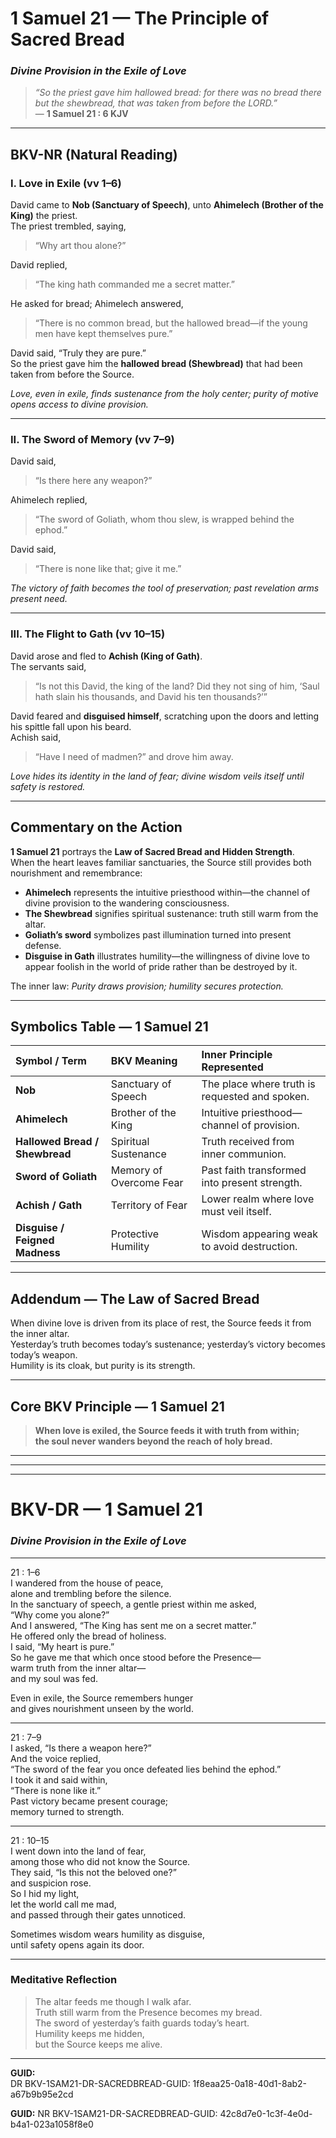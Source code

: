 # **1 Samuel 21 — The Principle of Sacred Bread**
### *Divine Provision in the Exile of Love*

> _“So the priest gave him hallowed bread: for there was no bread there but the shewbread, that was taken from before the LORD.”_  
> — **1 Samuel 21 : 6 KJV**

---

## **BKV-NR (Natural Reading)**

### **I. Love in Exile (vv 1–6)**  

David came to **Nob (Sanctuary of Speech)**, unto **Ahimelech (Brother of the King)** the priest.  
The priest trembled, saying,  
> “Why art thou alone?”  

David replied,  
> “The king hath commanded me a secret matter.”  

He asked for bread; Ahimelech answered,  
> “There is no common bread, but the hallowed bread—if the young men have kept themselves pure.”  

David said, “Truly they are pure.”  
So the priest gave him the **hallowed bread (Shewbread)** that had been taken from before the Source.  

*Love, even in exile, finds sustenance from the holy center; purity of motive opens access to divine provision.*

---

### **II. The Sword of Memory (vv 7–9)**  

David said,  
> “Is there here any weapon?”  

Ahimelech replied,  
> “The sword of Goliath, whom thou slew, is wrapped behind the ephod.”  

David said,  
> “There is none like that; give it me.”  

*The victory of faith becomes the tool of preservation; past revelation arms present need.*

---

### **III. The Flight to Gath (vv 10–15)**  

David arose and fled to **Achish (King of Gath)**.  
The servants said,  
> “Is not this David, the king of the land? Did they not sing of him, ‘Saul hath slain his thousands, and David his ten thousands?’”  

David feared and **disguised himself**, scratching upon the doors and letting his spittle fall upon his beard.  
Achish said,  
> “Have I need of madmen?” and drove him away.  

*Love hides its identity in the land of fear; divine wisdom veils itself until safety is restored.*

---

## **Commentary on the Action**

**1 Samuel 21** portrays the **Law of Sacred Bread and Hidden Strength**.  
When the heart leaves familiar sanctuaries, the Source still provides both nourishment and remembrance:

- **Ahimelech** represents the intuitive priesthood within—the channel of divine provision to the wandering consciousness.  
- **The Shewbread** signifies spiritual sustenance: truth still warm from the altar.  
- **Goliath’s sword** symbolizes past illumination turned into present defense.  
- **Disguise in Gath** illustrates humility—the willingness of divine love to appear foolish in the world of pride rather than be destroyed by it.  

The inner law: *Purity draws provision; humility secures protection.*

---

## **Symbolics Table — 1 Samuel 21**

| Symbol / Term | BKV Meaning | Inner Principle Represented |
|:---|:---|:---|
| **Nob** | Sanctuary of Speech | The place where truth is requested and spoken. |
| **Ahimelech** | Brother of the King | Intuitive priesthood—channel of provision. |
| **Hallowed Bread / Shewbread** | Spiritual Sustenance | Truth received from inner communion. |
| **Sword of Goliath** | Memory of Overcome Fear | Past faith transformed into present strength. |
| **Achish / Gath** | Territory of Fear | Lower realm where love must veil itself. |
| **Disguise / Feigned Madness** | Protective Humility | Wisdom appearing weak to avoid destruction. |

---

## **Addendum — The Law of Sacred Bread**

When divine love is driven from its place of rest, the Source feeds it from the inner altar.  
Yesterday’s truth becomes today’s sustenance; yesterday’s victory becomes today’s weapon.  
Humility is its cloak, but purity is its strength.

---

## **Core BKV Principle — 1 Samuel 21**

> **When love is exiled, the Source feeds it with truth from within;   
> the soul never wanders beyond the reach of holy bread.**



---
---




---

# **BKV-DR — 1 Samuel 21**
### *Divine Provision in the Exile of Love*

---

21 : 1–6  
I wandered from the house of peace,  
alone and trembling before the silence.  
In the sanctuary of speech, a gentle priest within me asked,  
“Why come you alone?”  
And I answered, “The King has sent me on a secret matter.”  
He offered only the bread of holiness.  
I said, “My heart is pure.”  
So he gave me that which once stood before the Presence—  
warm truth from the inner altar—  
and my soul was fed.  

Even in exile, the Source remembers hunger  
and gives nourishment unseen by the world.

---

21 : 7–9  
I asked, “Is there a weapon here?”  
And the voice replied,  
“The sword of the fear you once defeated lies behind the ephod.”  
I took it and said within,  
“There is none like it.”  
Past victory became present courage;  
memory turned to strength.

---

21 : 10–15  
I went down into the land of fear,  
among those who did not know the Source.  
They said, “Is this not the beloved one?”  
and suspicion rose.  
So I hid my light,  
let the world call me mad,  
and passed through their gates unnoticed.  

Sometimes wisdom wears humility as disguise,  
until safety opens again its door.

---

### **Meditative Reflection**

> The altar feeds me though I walk afar.  
> Truth still warm from the Presence becomes my bread.  
> The sword of yesterday’s faith guards today’s heart.  
> Humility keeps me hidden,  
> but the Source keeps me alive.

---

**GUID:**  
DR BKV-1SAM21-DR-SACREDBREAD-GUID: 1f8eaa25-0a18-40d1-8ab2-a67b9b95e2cd

**GUID:**
NR BKV-1SAM21-DR-SACREDBREAD-GUID: 42c8d7e0-1c3f-4e0d-b4a1-023a1058f8e0

